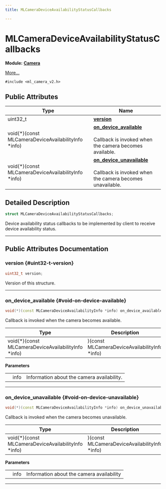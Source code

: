 ```yaml
---
title: MLCameraDeviceAvailabilityStatusCallbacks

---
```


# MLCameraDeviceAvailabilityStatusCallbacks

**Module:** **[Camera](/versioned_docs/version-31-Aug-2023/api-ref/api/Modules/group___camera/group___camera.md)**



 [More...](#detailed-description)


`#include <ml_camera_v2.h>`

## Public Attributes

| Type           | Name           |
| -------------- | -------------- |
| uint32_t | **[version](/versioned_docs/version-31-Aug-2023/api-ref/api/Modules/group___camera/struct_m_l_camera_device_availability_status_callbacks.md#uint32-t-version)**  |
| void(*)(const MLCameraDeviceAvailabilityInfo *info) | **[on_device_available](/versioned_docs/version-31-Aug-2023/api-ref/api/Modules/group___camera/struct_m_l_camera_device_availability_status_callbacks.md#void-on-device-available)** <br></br>Callback is invoked when the camera becomes available.  |
| void(*)(const MLCameraDeviceAvailabilityInfo *info) | **[on_device_unavailable](/versioned_docs/version-31-Aug-2023/api-ref/api/Modules/group___camera/struct_m_l_camera_device_availability_status_callbacks.md#void-on-device-unavailable)** <br></br>Callback is invoked when the camera becomes unavailable.  |

## Detailed Description

```cpp
struct MLCameraDeviceAvailabilityStatusCallbacks;
```


Device availability status callbacks to be implemented by client to receive device availability status. 





-----------
## Public Attributes Documentation

### version {#uint32-t-version}

```cpp
uint32_t version;
```


Version of this structure. 





-----------

### on_device_available {#void-on-device-available}

```cpp
void(*)(const MLCameraDeviceAvailabilityInfo *info) on_device_available;
```

Callback is invoked when the camera becomes available. 


| Type | Description |
|--|--|
| void(*)(const MLCameraDeviceAvailabilityInfo *info) | )(const MLCameraDeviceAvailabilityInfo *info) |


**Parameters**

|  |   |   |
|--|--|--|
|  |info|Information about the camera availability. |




-----------

### on_device_unavailable {#void-on-device-unavailable}

```cpp
void(*)(const MLCameraDeviceAvailabilityInfo *info) on_device_unavailable;
```

Callback is invoked when the camera becomes unavailable. 


| Type | Description |
|--|--|
| void(*)(const MLCameraDeviceAvailabilityInfo *info) | )(const MLCameraDeviceAvailabilityInfo *info) |


**Parameters**

|  |   |   |
|--|--|--|
|  |info|Information about the camera availability |




-----------


